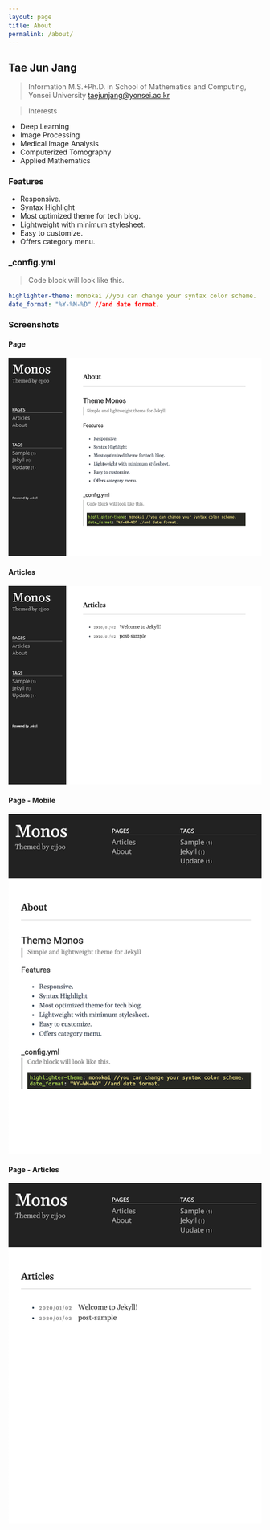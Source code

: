 ```yaml
---
layout: page
title: About
permalink: /about/
---
```


## Tae Jun Jang
> Information
M.S.+Ph.D. in School of Mathematics and Computing, Yonsei University
taejunjang@yonsei.ac.kr

> Interests
- Deep Learning
- Image Processing
- Medical Image Analysis
- Computerized Tomography
- Applied Mathematics



### Features
- Responsive.
- Syntax Highlight
- Most optimized theme for tech blog.
- Lightweight with minimum stylesheet.
- Easy to customize.
- Offers category menu.

### _config.yml
> Code block will look like this.
```yml
highlighter-theme: monokai //you can change your syntax color scheme.
date_format: "%Y-%M-%D" //and date format.
```

### Screenshots
#### Page
![alt text](/public/img/screenshot-1.png)
#### Articles
![alt text](/public/img/screenshot-2.png)
#### Page - Mobile
![alt text](/public/img/screenshot-m1.png)
#### Page - Articles
![alt text](/public/img/screenshot-m2.png)
